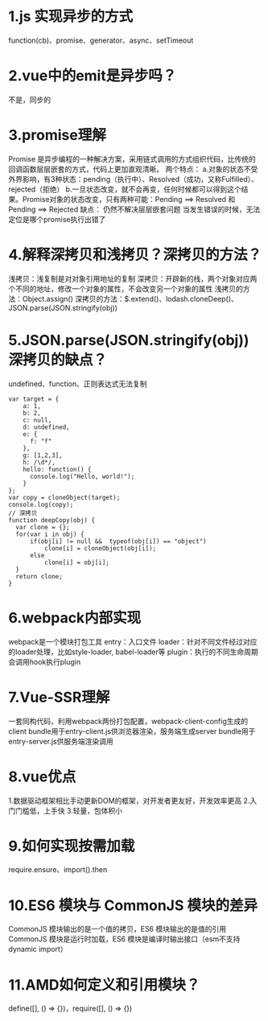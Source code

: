 # 1.js 实现异步的方式
function(cb)、promise、generator、async、setTimeout

# 2.vue中的emit是异步吗？
不是，同步的

# 3.promise理解
Promise 是异步编程的一种解决方案，采用链式调用的方式组织代码，比传统的回调函数层层嵌套的方式，代码上更加直观清晰。
两个特点：
a.对象的状态不受外界影响，有3种状态：pending（执行中）、Resolved（成功，又称Fulfilled）、rejected（拒绝）
b.一旦状态改变，就不会再变，任何时候都可以得到这个结果。Promise对象的状态改变，只有两种可能：Pending ==> Resolved 和 Pending ==> Rejected
缺点：
仍然不解决层层嵌套问题
当发生错误的时候，无法定位是哪个promise执行出错了

# 4.解释深拷贝和浅拷贝？深拷贝的方法？
浅拷贝：浅复制是对对象引用地址的复制
深拷贝：开辟新的栈，两个对象对应两个不同的地址，修改一个对象的属性，不会改变另一个对象的属性
浅拷贝的方法：Object.assign()
深拷贝的方法：$.extend()、lodash.cloneDeep()、JSON.parse(JSON.stringify(obj))

# 5.JSON.parse(JSON.stringify(obj))深拷贝的缺点？
undefined、function、正则表达式无法复制
```
var target = {
    a: 1,
    b: 2,
    c: null,
    d: undefined,
    e: {
      f: "f"
    },
    g: [1,2,3],
    h: /\d*/,
    hello: function() {
      console.log("Hello, world!");
    }
};
var copy = cloneObject(target);
console.log(copy);
// 深拷贝
function deepCopy(obj) {
  var clone = {};
  for(var i in obj) {
      if(obj[i] != null &&  typeof(obj[i]) == "object")
          clone[i] = cloneObject(obj[i]);
      else
          clone[i] = obj[i];
  }
  return clone;
}
```


# 6.webpack内部实现
webpack是一个模块打包工具
entry：入口文件
loader：针对不同文件经过对应的loader处理，比如style-loader, babel-loader等
plugin：执行的不同生命周期会调用hook执行plugin

# 7.Vue-SSR理解
一套同构代码，利用webpack两份打包配置，webpack-client-config生成的client bundle用于entry-client.js供浏览器渲染，服务端生成server bundle用于entry-server.js供服务端渲染调用


# 8.vue优点
1.数据驱动框架相比手动更新DOM的框架，对开发者更友好，开发效率更高
2.入门门槛低，上手快
3.轻量，包体积小

# 9.如何实现按需加载
require.ensure、import().then

# 10.ES6 模块与 CommonJS 模块的差异
CommonJS 模块输出的是一个值的拷贝，ES6 模块输出的是值的引用
CommonJS 模块是运行时加载，ES6 模块是编译时输出接口（esm不支持dynamic import）

# 11.AMD如何定义和引用模块？
define([], () => {})，require([], () => {})